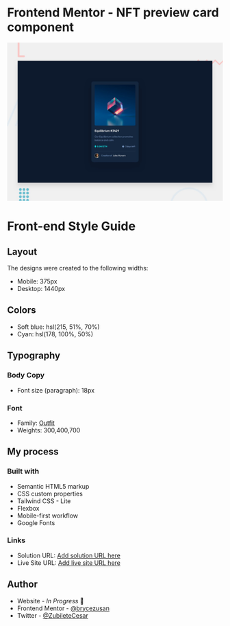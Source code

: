 # Frontend Mentor - NFT preview card component

![NFT preview card component](./dist/design/desktop-preview.jpg)

# Front-end Style Guide
## Layout

The designs were created to the following widths:

- Mobile: 375px
- Desktop: 1440px

## Colors
- Soft blue: hsl(215, 51%, 70%)
- Cyan: hsl(178, 100%, 50%)


## Typography

### Body Copy

- Font size (paragraph): 18px

### Font

- Family: [Outfit](https://fonts.google.com/specimen/Outfit)
- Weights: 300,400,700

## My process

### Built with

- Semantic HTML5 markup
- CSS custom properties
- Tailwind CSS - Lite
- Flexbox
- Mobile-first workflow
- Google Fonts
### Links

- Solution URL: [Add solution URL here](https://your-solution-url.com)
- Live Site URL: [Add live site URL here](https://your-live-site-url.com)

## Author

- Website - _In Progress_ 👋
- Frontend Mentor - [@brycezusan](https://www.frontendmentor.io/profile/brycezusan)
- Twitter - [@ZubileteCesar](https://www.twitter.com/ZubileteCesar)


